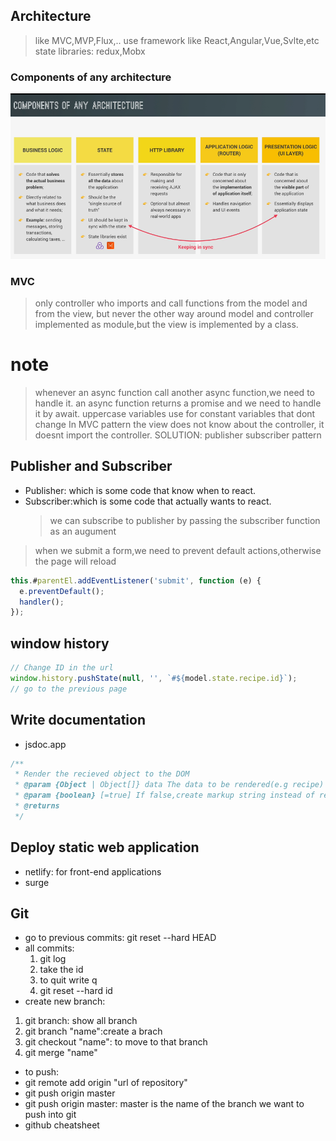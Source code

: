 ## Architecture

> like MVC,MVP,Flux,..
> use framework like React,Angular,Vue,Svlte,etc
> state libraries: redux,Mobx

### Components of any architecture

![alt text](architectureComp.png)

### MVC

> only controller who imports and call functions from the model
> and from the view, but never the other way around
> model and controller implemented as module,but the view is implemented by a class.

# note

> whenever an async function call another async function,we need to handle it.
> an async function returns a promise and we need to handle it by await.
> uppercase variables use for constant variables that dont change
> In MVC pattern the view does not know about the controller, it doesnt import the controller. SOLUTION: publisher subscriber pattern

## Publisher and Subscriber

- Publisher: which is some code that know when to react.
- Subscriber:which is some code that actually wants to react.
  > we can subscribe to publisher by passing the subscriber function as an augument

> when we submit a form,we need to prevent default actions,otherwise the page will reload

```js
this.#parentEl.addEventListener('submit', function (e) {
  e.preventDefault();
  handler();
});
```

## window history

```js
// Change ID in the url
window.history.pushState(null, '', `#${model.state.recipe.id}`);
// go to the previous page
```

## Write documentation

- jsdoc.app

```js
/**
 * Render the recieved object to the DOM
 * @param {Object | Object[]} data The data to be rendered(e.g recipe)
 * @param {boolean} [=true] If false,create markup string instead of rendering to the DOM
 * @returns
 */
```

## Deploy static web application

- netlify: for front-end applications
- surge

## Git

- go to previous commits:
  git reset --hard HEAD
- all commits:
  1. git log
  2. take the id
  3. to quit write q
  4. git reset --hard id
- create new branch:

1. git branch: show all branch
2. git branch "name":create a brach
3. git checkout "name": to move to that branch
4. git merge "name"

- to push:
- git remote add origin "url of repository"
- git push origin master
- git push origin master: master is the name of the branch we want to push into git
- github cheatsheet
